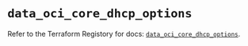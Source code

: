 # `data_oci_core_dhcp_options`

Refer to the Terraform Registory for docs: [`data_oci_core_dhcp_options`](https://registry.terraform.io/providers/oracle/oci/6.18.0/docs/data-sources/core_dhcp_options).
